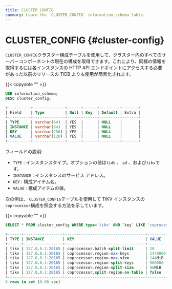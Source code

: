 ```yaml
---
title: CLUSTER_CONFIG
summary: Learn the `CLUSTER_CONFIG` information_schema table.
---
```


# CLUSTER_CONFIG {#cluster-config}

`CLUSTER_CONFIG`クラスター構成テーブルを使用して、クラスター内のすべてのサーバーコンポーネントの現在の構成を取得できます。これにより、同様の情報を取得するには各インスタンスの HTTP API エンドポイントにアクセスする必要があった以前のリリースの TiDB よりも使用が簡素化されます。

{{< copyable "" >}}

```sql
USE information_schema;
DESC cluster_config;
```

```sql
+----------+--------------+------+------+---------+-------+
| Field    | Type         | Null | Key  | Default | Extra |
+----------+--------------+------+------+---------+-------+
| TYPE     | varchar(64)  | YES  |      | NULL    |       |
| INSTANCE | varchar(64)  | YES  |      | NULL    |       |
| KEY      | varchar(256) | YES  |      | NULL    |       |
| VALUE    | varchar(128) | YES  |      | NULL    |       |
+----------+--------------+------+------+---------+-------+
```

フィールドの説明:

-   `TYPE` : インスタンスタイプ。オプションの値は`tidb` 、 `pd` 、および`tikv`です。
-   `INSTANCE` : インスタンスのサービス アドレス。
-   `KEY` : 構成アイテム名。
-   `VALUE` : 構成アイテムの値。

次の例は、 `CLUSTER_CONFIG`テーブルを使用して TiKV インスタンスの`coprocessor`構成を照会する方法を示しています。

{{< copyable "" >}}

```sql
SELECT * FROM cluster_config WHERE type='tikv' AND `key` LIKE 'coprocessor%';
```

```sql
+------+-----------------+-----------------------------------+---------+
| TYPE | INSTANCE        | KEY                               | VALUE   |
+------+-----------------+-----------------------------------+---------+
| tikv | 127.0.0.1:20165 | coprocessor.batch-split-limit     | 10      |
| tikv | 127.0.0.1:20165 | coprocessor.region-max-keys       | 1440000 |
| tikv | 127.0.0.1:20165 | coprocessor.region-max-size       | 144MiB  |
| tikv | 127.0.0.1:20165 | coprocessor.region-split-keys     | 960000  |
| tikv | 127.0.0.1:20165 | coprocessor.region-split-size     | 96MiB   |
| tikv | 127.0.0.1:20165 | coprocessor.split-region-on-table | false   |
+------+-----------------+-----------------------------------+---------+
6 rows in set (0.00 sec)
```
